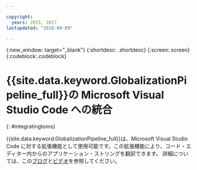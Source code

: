 ```yaml
---

copyright:
  years: 2015, 2017
lastupdated: "2016-09-09"

---
```


{:new_window: target="_blank"}
{:shortdesc: .shortdesc}
{:screen:.screen}
{:codeblock:.codeblock}

# {{site.data.keyword.GlobalizationPipeline_full}}の Microsoft Visual Studio Code への統合
{: #integratingtoms}


{{site.data.keyword.GlobalizationPipeline_full}}は、Microsoft Visual Studio Code に対する拡張機能として使用可能です。この拡張機能により、コード・エディター内からのアプリケーション・ストリングを翻訳できます。
詳細については、この[ブログ](https://developer.ibm.com/bluemix/2016/08/31/ibm-globalization-pipeline-and-microsoft-visual-studio-code/)と[ビデオ](https://www.youtube.com/watch?v=fUfmnx2KqyU)を参照してください。
